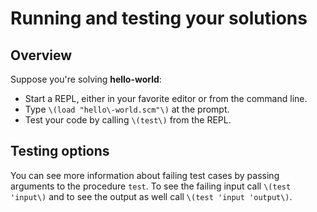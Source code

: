 # Running and testing your solutions

## Overview

Suppose you're solving __hello\-world__:

* Start a REPL, either in your favorite editor or from the
command line.
* Type `\(load "hello\-world.scm"\)` at the prompt.
* Test your code by calling `\(test\)` from the REPL.

## Testing options

You can see more information about failing test cases by passing
arguments to the procedure `test`. 
To see the failing input call `\(test 'input\)` and to see the output as well call `\(test 'input 'output\)`.